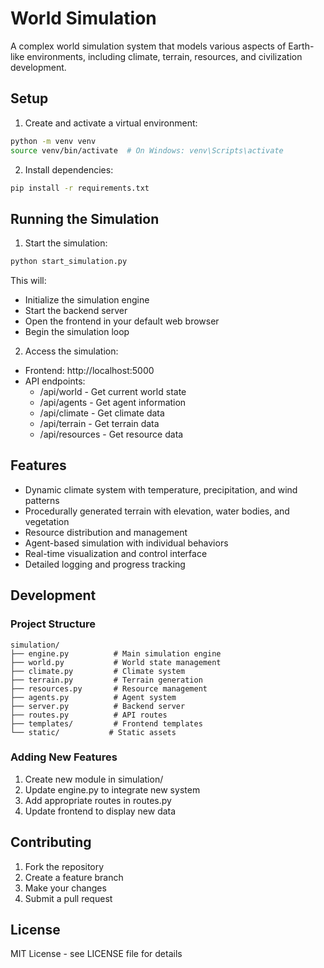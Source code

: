 # World Simulation

A complex world simulation system that models various aspects of Earth-like environments, including climate, terrain, resources, and civilization development.

## Setup

1. Create and activate a virtual environment:
```bash
python -m venv venv
source venv/bin/activate  # On Windows: venv\Scripts\activate
```

2. Install dependencies:
```bash
pip install -r requirements.txt
```

## Running the Simulation

1. Start the simulation:
```bash
python start_simulation.py
```

This will:
- Initialize the simulation engine
- Start the backend server
- Open the frontend in your default web browser
- Begin the simulation loop

2. Access the simulation:
- Frontend: http://localhost:5000
- API endpoints:
  - /api/world - Get current world state
  - /api/agents - Get agent information
  - /api/climate - Get climate data
  - /api/terrain - Get terrain data
  - /api/resources - Get resource data

## Features

- Dynamic climate system with temperature, precipitation, and wind patterns
- Procedurally generated terrain with elevation, water bodies, and vegetation
- Resource distribution and management
- Agent-based simulation with individual behaviors
- Real-time visualization and control interface
- Detailed logging and progress tracking

## Development

### Project Structure
```
simulation/
├── engine.py          # Main simulation engine
├── world.py           # World state management
├── climate.py         # Climate system
├── terrain.py         # Terrain generation
├── resources.py       # Resource management
├── agents.py          # Agent system
├── server.py          # Backend server
├── routes.py          # API routes
├── templates/         # Frontend templates
└── static/           # Static assets
```

### Adding New Features
1. Create new module in simulation/
2. Update engine.py to integrate new system
3. Add appropriate routes in routes.py
4. Update frontend to display new data

## Contributing

1. Fork the repository
2. Create a feature branch
3. Make your changes
4. Submit a pull request

## License

MIT License - see LICENSE file for details
